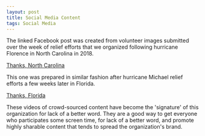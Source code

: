 ```yaml
---
layout: post
title: Social Media Content
tags: Social Media
---
```


The linked Facebook post was created from volunteer images submitted over the week of relief efforts that we organized following hurricane Florence in North Carolina in 2018.

[Thanks, North Carolina](https://www.facebook.com/903251793164841/videos/851609441895349/)

This one was prepared in similar fashion after hurricane Michael relief efforts a few weeks later in Florida. 

[Thanks, Florida](https://www.facebook.com/903251793164841/videos/277561536202183/)

These videos of crowd-sourced content have become the 'signature' of this organization for lack of a better word. They are a good way to get everyone who participates some screen time, for lack of a better word, and promote highly sharable content that tends to spread the organization's brand.


